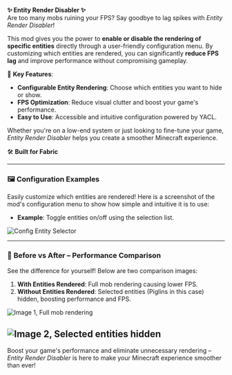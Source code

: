 **✨ Entity Render Disabler ✨**  
Are too many mobs ruining your FPS? Say goodbye to lag spikes with *Entity Render Disabler*!  

This mod gives you the power to **enable or disable the rendering of specific entities** directly through a user-friendly configuration menu. By customizing which entities are rendered, you can significantly **reduce FPS lag** and improve performance without compromising gameplay.  

🎯 **Key Features**:  
- **Configurable Entity Rendering**: Choose which entities you want to hide or show.  
- **FPS Optimization**: Reduce visual clutter and boost your game's performance.  
- **Easy to Use**: Accessible and intuitive configuration powered by YACL.  

Whether you're on a low-end system or just looking to fine-tune your game, *Entity Render Disabler* helps you create a smoother Minecraft experience.  

🛠 **Built for Fabric**  

---

### 🖼 **Configuration Examples**  
Easily customize which entities are rendered! Here is a screenshot of the mod's configuration menu to show how simple and intuitive it is to use:  

- **Example**: Toggle entities on/off using the selection list.    

![Config Entity Selector](https://cdn.modrinth.com/data/cached_images/a16d43f1a9acf8cd720997160f9fb6bb9a68feb1.png)

---

### 🔄 **Before vs After – Performance Comparison**  
See the difference for yourself! Below are two comparison images:  

1. **With Entities Rendered**: Full mob rendering causing lower FPS.  
2. **Without Entities Rendered**: Selected entities (Piglins in this case) hidden, boosting performance and FPS.  

![Image 1, Full mob rendering](https://cdn.modrinth.com/data/cached_images/79949ea3d7e067239b549c6cf09dfde79c5d71fa.png)

![Image 2, Selected entities hidden](https://cdn.modrinth.com/data/cached_images/f26c9175fa740ea41a3f321ec3e7e5ace3517cf2.png)
---

Boost your game's performance and eliminate unnecessary rendering – *Entity Render Disabler* is here to make your Minecraft experience smoother than ever!  

